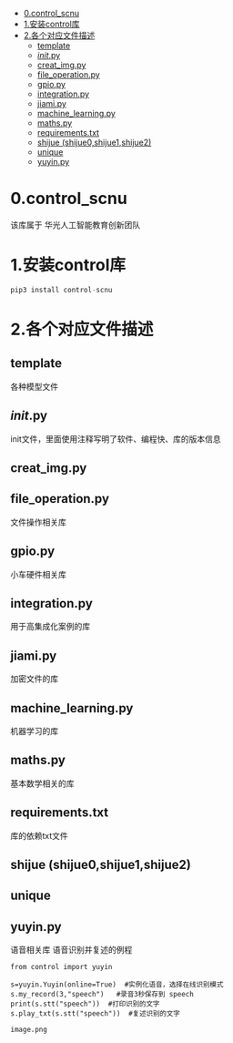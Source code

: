 
- [0.control_scnu](#0control_scnu)
- [1.安装control库](#1安装control库)
- [2.各个对应文件描述](#2各个对应文件描述)
  - [template](#template)
  - [_init_.py](#initpy)
  - [creat_img.py](#creat_imgpy)
  - [file_operation.py](#file_operationpy)
  - [gpio.py](#gpiopy)
  - [integration.py](#integrationpy)
  - [jiami.py](#jiamipy)
  - [machine_learning.py](#machine_learningpy)
  - [maths.py](#mathspy)
  - [requirements.txt](#requirementstxt)
  - [shijue (shijue0,shijue1,shijue2)](#shijue-shijue0shijue1shijue2)
  - [unique](#unique)
  - [yuyin.py](#yuyinpy)
# 0.control_scnu
该库属于 华光人工智能教育创新团队

# 1.安装control库
```python
pip3 install control-scnu
```

# 2.各个对应文件描述
## template
各种模型文件
## _init_.py
init文件，里面使用注释写明了软件、编程快、库的版本信息
## creat_img.py

## file_operation.py
文件操作相关库

## gpio.py
小车硬件相关库

## integration.py
用于高集成化案例的库

## jiami.py
加密文件的库

## machine_learning.py
机器学习的库

## maths.py
基本数学相关的库

## requirements.txt
库的依赖txt文件

## shijue (shijue0,shijue1,shijue2)

## unique

## yuyin.py
语音相关库
语音识别并复述的例程
```
from control import yuyin

s=yuyin.Yuyin(online=True)  #实例化语音，选择在线识别模式
s.my_record(3,"speech")   #录音3秒保存到 speech
print(s.stt("speech"))  #打印识别的文字
s.play_txt(s.stt("speech"))  #复述识别的文字

image.png